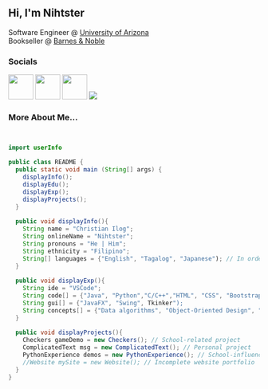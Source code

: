 ## Hi, I'm Nihtster
<!-- <img align='right' src="https://user-images.githubusercontent.com/77190903/232153183-72135297-f49b-4ead-ac15-275e26acf001.png" width="230"> -->

Software Engineer @ [University of Arizona](https://degrees.apps.asu.edu/major-map/ASU00/TSSERBS/null/ALL/2022?init=false&nopassive=true) <br/>
Bookseller @ [Barnes & Noble](https://www.barnesandnoble.com/)

### Socials 
[<img src = "https://img.icons8.com/ios/250/FFFFFF/instagram-new.png"  width="50">](https://www.instagram.com/nihtster/)
[<img src = "https://img.icons8.com/ios/250/FFFFFF/linkedin.png" width = "50">](https://www.linkedin.com/in/christianilog/)
[<img src = "https://user-images.githubusercontent.com/77190903/232155270-37d28817-2b21-497c-9077-5251ccb8dc72.png" width = "50">](https://discord.com/users/153304819665338370)
[<img src = "https://img.shields.io/badge/Gmail-D14836?style=for-the-badge&logo=gmail&logoColor=white">](mailto:christian.izeck.ilog@gmail.com)

### More About Me...

```java


import userInfo

public class README {
  public static void main (String[] args) {
    displayInfo();
    displayEdu();
    displayExp();
    displayProjects();
  }
  
  public void displayInfo(){
    String name = "Christian Ilog";
    String onlineName = "Nihtster";
    String pronouns = "He | Him";
    String ethnicity = "Filipino";
    String[] languages = {"English", "Tagalog", "Japanese"); // In order of Fluency
  }
       
  public void displayExp(){
    String ide = "VSCode"; 
    String code[] = {"Java", "Python","C/C++","HTML", "CSS", "Bootstrap"}; // In order of experience
    String gui[] = {"JavaFX", "Swing", Tkinker"); 
    String concepts[] = {"Data algorithms", "Object-Oriented Design", "GUI fundementals","Software Development Principles"}; 
  }
  
  public void displayProjects(){
    Checkers gameDemo = new Checkers(); // School-related project
    ComplicatedText msg = new ComplicatedText(); // Personal project
    PythonExperience demos = new PythonExperience(); // School-influenced personal mini projects
    //Website mySite = new Website(); // Incomplete website portfolio
  } 
}
```
